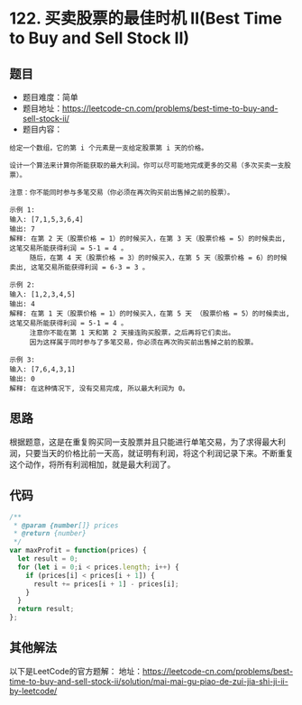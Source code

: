 # 122. 买卖股票的最佳时机 II(Best Time to Buy and Sell Stock II)

## 题目
* 题目难度：简单
* 题目地址：https://leetcode-cn.com/problems/best-time-to-buy-and-sell-stock-ii/
* 题目内容：
```
给定一个数组，它的第 i 个元素是一支给定股票第 i 天的价格。

设计一个算法来计算你所能获取的最大利润。你可以尽可能地完成更多的交易（多次买卖一支股票）。

注意：你不能同时参与多笔交易（你必须在再次购买前出售掉之前的股票）。

示例 1:
输入: [7,1,5,3,6,4]
输出: 7
解释: 在第 2 天（股票价格 = 1）的时候买入，在第 3 天（股票价格 = 5）的时候卖出, 这笔交易所能获得利润 = 5-1 = 4 。
     随后，在第 4 天（股票价格 = 3）的时候买入，在第 5 天（股票价格 = 6）的时候卖出, 这笔交易所能获得利润 = 6-3 = 3 。

示例 2:
输入: [1,2,3,4,5]
输出: 4
解释: 在第 1 天（股票价格 = 1）的时候买入，在第 5 天 （股票价格 = 5）的时候卖出, 这笔交易所能获得利润 = 5-1 = 4 。
     注意你不能在第 1 天和第 2 天接连购买股票，之后再将它们卖出。
     因为这样属于同时参与了多笔交易，你必须在再次购买前出售掉之前的股票。

示例 3:
输入: [7,6,4,3,1]
输出: 0
解释: 在这种情况下, 没有交易完成, 所以最大利润为 0。
```


## 思路
根据题意，这是在重复购买同一支股票并且只能进行单笔交易，为了求得最大利润，只要当天的价格比前一天高，就证明有利润，将这个利润记录下来。不断重复这个动作，将所有利润相加，就是最大利润了。


## 代码
```JavaScript
/**
 * @param {number[]} prices
 * @return {number}
 */
var maxProfit = function(prices) {
  let result = 0;
  for (let i = 0;i < prices.length; i++) {
    if (prices[i] < prices[i + 1]) {
      result += prices[i + 1] - prices[i];
    }
  }
  return result;
};
```


## 其他解法
以下是LeetCode的官方题解：
地址：https://leetcode-cn.com/problems/best-time-to-buy-and-sell-stock-ii/solution/mai-mai-gu-piao-de-zui-jia-shi-ji-ii-by-leetcode/
